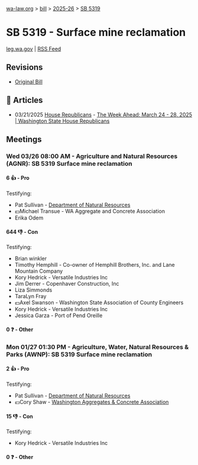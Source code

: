 [wa-law.org](/) > [bill](/bill/) > [2025-26](/bill/2025-26/) > [SB 5319](/bill/2025-26/sb/5319/)

# SB 5319 - Surface mine reclamation
[leg.wa.gov](https://app.leg.wa.gov/billsummary?BillNumber=5319&Year=2025&Initiative=false) | [RSS Feed](./rss.xml)

## Revisions
* [Original Bill](1/)

## 📰 Articles
* 03/21/2025 [House Republicans](/org/house_republicans/) - [The Week Ahead: March 24 - 28, 2025 | Washington State House Republicans](http://houserepublicans.wa.gov/week/the-week-ahead-march-24-28-2025/#:~:text=SB%205319)

## Meetings
### Wed 03/26 08:00 AM - Agriculture and Natural Resources (AGNR): SB 5319 Surface mine reclamation
#### 6 👍 - Pro
Testifying:
* Pat Sullivan - [Department of Natural Resources](/org/department_of_natural_resources/)
* 💵Michael Transue - WA Aggregate and Concrete Association
* Erika Odem

#### 644 👎 - Con
Testifying:
* Brian winkler
* Timothy Hemphill - Co-owner of Hemphill Brothers, Inc. and Lane Mountain Company
* Kory Hedrick - Versatile Industries Inc
* Jim Derrer - Copenhaver Construction, Inc
* Liza Simmonds
* TaraLyn Fray
* 💵Axel Swanson - Washington State Association of County Engineers
* Kory Hedrick - Versatile Industries Inc
* Jessica Garza - Port of Pend Oreille

#### 0 ❓ - Other

### Mon 01/27 01:30 PM - Agriculture, Water, Natural Resources & Parks (AWNP): SB 5319 Surface mine reclamation
#### 2 👍 - Pro
Testifying:
* Pat Sullivan - [Department of Natural Resources](/org/department_of_natural_resources/)
* 💵Cory Shaw - [Washington Aggregates & Concrete Association](/org/washington_aggregates_&_concrete_association/)

#### 15 👎 - Con
Testifying:
* Kory Hedrick - Versatile Industries Inc

#### 0 ❓ - Other
